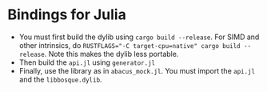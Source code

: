 # Bindings for Julia

- You must first build the dylib using `cargo build --release`. For SIMD and other intrinsics, do `RUSTFLAGS="-C target-cpu=native" cargo build --release`. Note this makes the dylib less portable.
- Then build the `api.jl` using `generator.jl` 
- Finally, use the library as in `abacus_mock.jl`. You must import the `api.jl` and the `libbosque.dylib`.